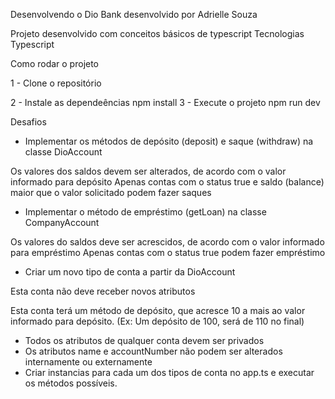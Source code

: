 Desenvolvendo o Dio Bank
desenvolvido por Adrielle Souza

Projeto desenvolvido com conceitos básicos de typescript
Tecnologias
Typescript

Como rodar o projeto

1 - Clone o repositório

2 - Instale as dependeências
  npm install
3 - Execute o projeto
  npm run dev
  
  
Desafios
* Implementar os métodos de depósito (deposit) e saque (withdraw) na classe DioAccount

Os valores dos saldos devem ser alterados, de acordo com o valor informado para depósito
Apenas contas com o status true e saldo (balance) maior que o valor solicitado podem fazer saques
* Implementar o método de empréstimo (getLoan) na classe CompanyAccount

Os valores do saldos deve ser acrescidos, de acordo com o valor informado para empréstimo
Apenas contas com o status true podem fazer empréstimo
* Criar um novo tipo de conta a partir da DioAccount

Esta conta não deve receber novos atributos

Esta conta terá um método de depósito, que acresce 10 a mais ao valor informado para depósito. (Ex: Um depósito de 100, será de 110 no final)
* Todos os atributos de qualquer conta devem ser privados
* Os atributos name e accountNumber não podem ser alterados internamente ou externamente
* Criar instancias para cada um dos tipos de conta no app.ts e executar os métodos possíveis.

